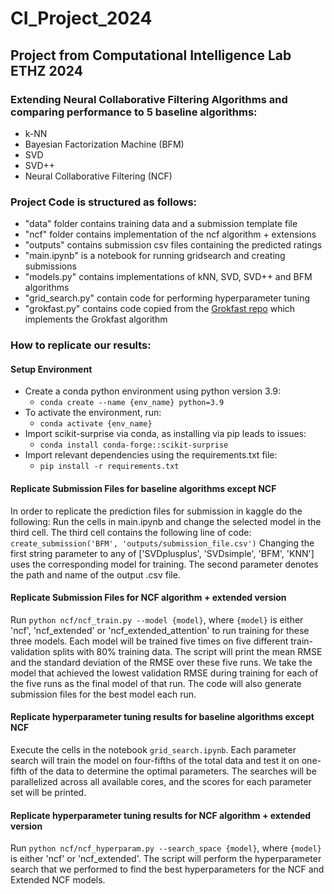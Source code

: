 # CI_Project_2024
## Project from Computational Intelligence Lab ETHZ 2024

### Extending Neural Collaborative Filtering Algorithms and comparing performance to 5 baseline algorithms:

- k-NN
- Bayesian Factorization Machine (BFM)
- SVD
- SVD++
- Neural Collaborative Filtering (NCF)


### Project Code is structured as follows:

- "data" folder contains training data and a submission template file
- "ncf" folder contains implementation of the ncf algorithm + extensions
- "outputs" contains submission csv files containing the predicted ratings
- "main.ipynb" is a notebook for running gridsearch and creating submissions
- "models.py" contains implementations of kNN, SVD, SVD++ and BFM algorithms
- "grid_search.py" contain code for performing hyperparameter tuning
- "grokfast.py" contains code copied from the [Grokfast repo](https://github.com/ironjr/grokfast) which implements the Grokfast algorithm

### How to replicate our results:

#### Setup Environment

- Create a conda python environment using python version 3.9:
  - `conda create --name {env_name} python=3.9`
- To activate the environment, run:
  - `conda activate {env_name}`
- Import scikit-surprise via conda, as installing via pip leads to issues:
  - `conda install conda-forge::scikit-surprise`
- Import relevant dependencies using the requirements.txt file:
  - `pip install -r requirements.txt`
 
#### Replicate Submission Files for baseline algorithms except NCF
In order to replicate the prediction files for submission in kaggle do the following:
Run the cells in main.ipynb and change the selected model in the third cell. The third cell contains the following line of code: 
`create_submission('BFM', 'outputs/submission_file.csv')`
Changing the first string parameter to any of ['SVDplusplus', 'SVDsimple', 'BFM', 'KNN'] uses the corresponding model for training. The second parameter denotes the path and name of the output .csv file.

#### Replicate Submission Files for NCF algorithm + extended version

Run `python ncf/ncf_train.py --model {model}`, where `{model}` is either 'ncf', 'ncf_extended' or 'ncf_extended_attention' to run training for these three models. Each model will be trained five times on five different train-validation splits with 80% training data. The script will print the mean RMSE and the standard deviation of the RMSE over these five runs. We take the model that achieved the lowest validation RMSE during training for each of the five runs as the final model of that run. The code will also generate submission files for the best model each run.

#### Replicate hyperparameter tuning results for baseline algorithms except NCF

Execute the cells in the notebook `grid_search.ipynb`. Each parameter search will train the model on four-fifths of the total data and test it on one-fifth of the data to determine the optimal parameters. The searches will be parallelized across all available cores, and the scores for each parameter set will be printed.

#### Replicate hyperparameter tuning results for NCF algorithm + extended version

Run `python ncf/ncf_hyperparam.py --search_space {model}`, where `{model}` is either 'ncf' or 'ncf_extended'. The script will perform the hyperparameter search that we performed to find the best hyperparameters for the NCF and Extended NCF models.





